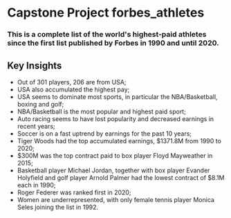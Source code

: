 # Capstone Project forbes_athletes 

### This is a complete list of the world's highest-paid athletes since the first list published by Forbes in 1990 and until 2020.

## Key Insights

- Out of 301 players, 206 are from USA;
- USA also accumulated the highest pay;
- USA seems to dominate most sports, in particular the NBA/Basketball, boxing and golf;
- NBA/Basketball is the most popular and highest paid sport;
- Auto racing seems to have lost popularity and decreased earnings in recent years;
- Soccer is on a fast uptrend by earnings for the past 10 years;
- Tiger Woods had the top accumulated earnings, $1371.8M from 1990 to 2020;
- $300M was the top contract paid to box player Floyd Mayweather in 2015;
- Basketball player Michael Jordan, together with box player Evander Holyfield and golf player Arnold Palmer had the lowest contract of $8.1M each in 1990;
- Roger Federer was ranked first in 2020;
- Women are underrepresented, with only female tennis player Monica Seles joining the list in 1992.



